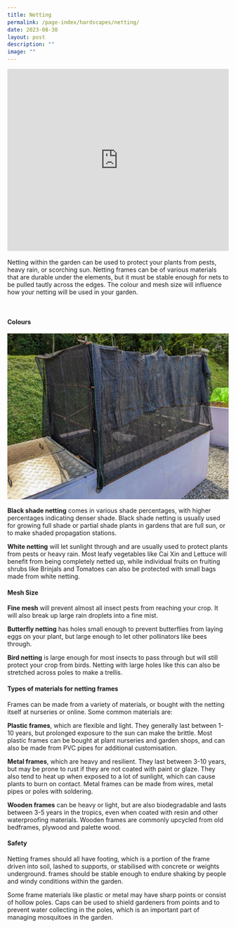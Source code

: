```yaml
---
title: Netting
permalink: /page-index/hardscapes/netting/
date: 2023-08-30
layout: post
description: ""
image: ""
---
```

<section>
<iframe width="100%" height="415" src="https://www.youtube.com/embed/0hTJYGhBNa8?si=DoIsF1ypKYq0-A-7" title="YouTube video player" frameborder="0" allow="accelerometer; autoplay; clipboard-write; encrypted-media; gyroscope; picture-in-picture; web-share" allowfullscreen=""></iframe>	<br>
<p>Netting within the garden can be used to protect your plants from pests, heavy rain, or scorching sun. Netting frames can be of various materials that are durable under the elements, but it must be stable enough for nets to be pulled tautly across the edges. The colour and mesh size will influence how your netting will be used in your garden.</p> 
</section>
<br>
<section>
<h4>Colours</h4>
	<img title="Black shade netting erected over an allotment plot. Photo by Jacqueline Chua." src="/images/Hardscapes/shadenetting_jacquelinechua.jpg">
<p><b>Black shade netting</b> comes in various shade percentages, with higher percentages indicating denser shade. Black shade netting is usually used for growing full shade or partial shade plants in gardens that are full sun, or to make shaded propagation stations. </p> 
<p><b>White netting</b> will let sunlight through and are usually used to protect plants from pests or heavy rain. Most leafy vegetables like Cai Xin and Lettuce will benefit from being completely netted up, while individual fruits on fruiting shrubs like Brinjals and Tomatoes can also be protected with small bags made from white netting.</p> 
</section>
<section>
<h4>Mesh Size</h4>
<p><b>Fine mesh</b> will prevent almost all insect pests from reaching your crop. It will also break up large rain droplets into a fine mist.</p> 
<p><b>Butterfly netting</b> has holes small enough to prevent butterflies from laying eggs on your plant, but large enough to let other pollinators like bees through.</p> 
<p><b>Bird netting</b> is large enough for most insects to pass through but will still protect your crop from birds. Netting with large holes like this can also be stretched across poles to make a trellis.</p> 
</section>
<section>
<h4>Types of materials for netting frames</h4>
<p>Frames can be made from a variety of materials, or bought with the netting itself at nurseries or online. Some common materials are:</p>
<p><b>Plastic frames</b>, which are flexible and light. They generally last between 1-10 years, but prolonged exposure to the sun can make the brittle. Most plastic frames can be bought at plant nurseries and garden shops, and can also be made from PVC pipes for additional customisation.</p> 
<p><b>Metal frames</b>, which are heavy and resilient. They last between 3-10 years, but may be prone to rust if they are not coated with paint or glaze. They also tend to heat up when exposed to a lot of sunlight, which can cause plants to burn on contact. Metal frames can be made from wires, metal pipes or poles with soldering.</p>  
<p><b>Wooden frames</b> can be heavy or light, but are also biodegradable and lasts between 3-5 years in the tropics, even when coated with resin and other waterproofing materials. Wooden frames are commonly upcycled from old bedframes, plywood and palette wood.</p> 
</section>
<section>
<h4>Safety</h4>
<p>Netting frames should all have footing, which is a portion of the frame driven into soil, lashed to supports, or stabilised with concrete or weights underground. frames should be stable enough to endure shaking by people and windy conditions within the garden. </p> 
<p>Some frame materials like plastic or metal may have sharp points or consist of hollow poles. Caps can be used to shield gardeners from points and to prevent water collecting in the poles, which is an important part of managing mosquitoes in the garden.</p>          
</section>